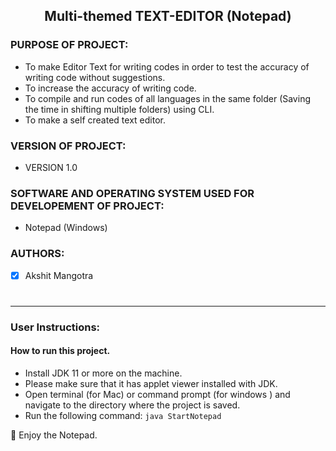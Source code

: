 <h2 align ="center"> Multi-themed TEXT-EDITOR (Notepad)</h2>

<h3> PURPOSE OF PROJECT: </h3>

* To make Editor Text for writing codes in order to test the accuracy of writing code without suggestions.
* To increase the accuracy of writing code.
* To compile and run codes of all languages in the same folder (Saving the time in shifting multiple folders) using CLI.
* To make a self created text editor.

<h3> VERSION OF PROJECT: </h3>

* VERSION 1.0
<h3> SOFTWARE AND OPERATING SYSTEM USED FOR DEVELOPEMENT OF PROJECT: </h3>

* Notepad (Windows)

<h3> AUTHORS: </h3>

- [x] Akshit Mangotra<h1>
-------------------------------------------------------------------------------------------

### User Instructions:

#### How to run this project.
* Install JDK 11 or more on the machine.
* Please make sure that it has applet viewer installed with JDK.
* Open terminal (for Mac) or command prompt (for windows ) and navigate to the directory where the project is saved.
* Run the following command: `java StartNotepad`

🙂 Enjoy the Notepad.

